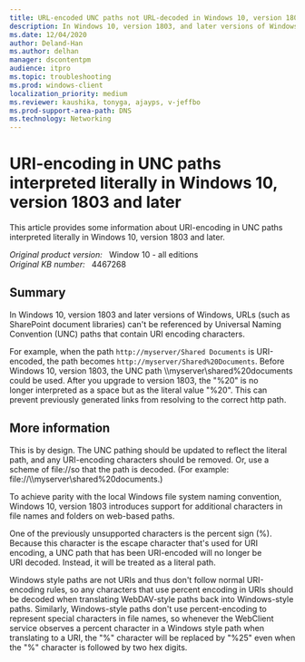 ```yaml
---
title: URL-encoded UNC paths not URL-decoded in Windows 10, version 1803 and later versions
description: In Windows 10, version 1803, and later versions of Windows URL-encoded UNC paths are no longer URL-decoded.
ms.date: 12/04/2020
author: Deland-Han
ms.author: delhan 
manager: dscontentpm
audience: itpro
ms.topic: troubleshooting
ms.prod: windows-client
localization_priority: medium
ms.reviewer: kaushika, tonyga, ajayps, v-jeffbo
ms.prod-support-area-path: DNS
ms.technology: Networking
---
```

# URI-encoding in UNC paths interpreted literally in Windows 10, version 1803 and later

This article provides some information about URI-encoding in UNC paths interpreted literally in Windows 10, version 1803 and later.

_Original product version:_ &nbsp; Window 10 - all editions  
_Original KB number:_ &nbsp; 4467268

## Summary

In Windows 10, version 1803 and later versions of Windows, URLs (such as SharePoint document libraries) can't be referenced by Universal Naming Convention (UNC) paths that contain URI encoding characters.

For example, when the path `http://myserver/Shared Documents` is URI-encoded, the path becomes `http://myserver/Shared%20Documents`. Before Windows 10, version 1803, the UNC path \\\\myserver\\shared%20documents could be used. After you upgrade to version 1803, the "%20" is no longer interpreted as a space but as the literal value "%20". This can prevent previously generated links from resolving to the correct http path.

## More information

This is by design. The UNC pathing should be updated to reflect the literal path, and any URI-encoding characters should be removed. Or, use a scheme of file://so that the path is decoded. (For example: file://\\\\myserver\\shared%20documents.)

To achieve parity with the local Windows file system naming convention, Windows 10, version 1803 introduces support for additional characters in file names and folders on web-based paths.

One of the previously unsupported characters is the percent sign (%). Because this character is the escape character that's used for URI encoding, a UNC path that has been URI-encoded will no longer be URI decoded. Instead, it will be treated as a literal path.

Windows style paths are not URIs and thus don't follow normal URI-encoding rules, so any characters that use percent encoding in URIs should be decoded when translating WebDAV-style paths back into Windows-style paths. Similarly, Windows-style paths don't use percent-encoding to represent special characters in file names, so whenever the WebClient service observes a percent character in a Windows style path when translating to a URI, the "%" character will be replaced by "%25" even when the "%" character is followed by two hex digits.
